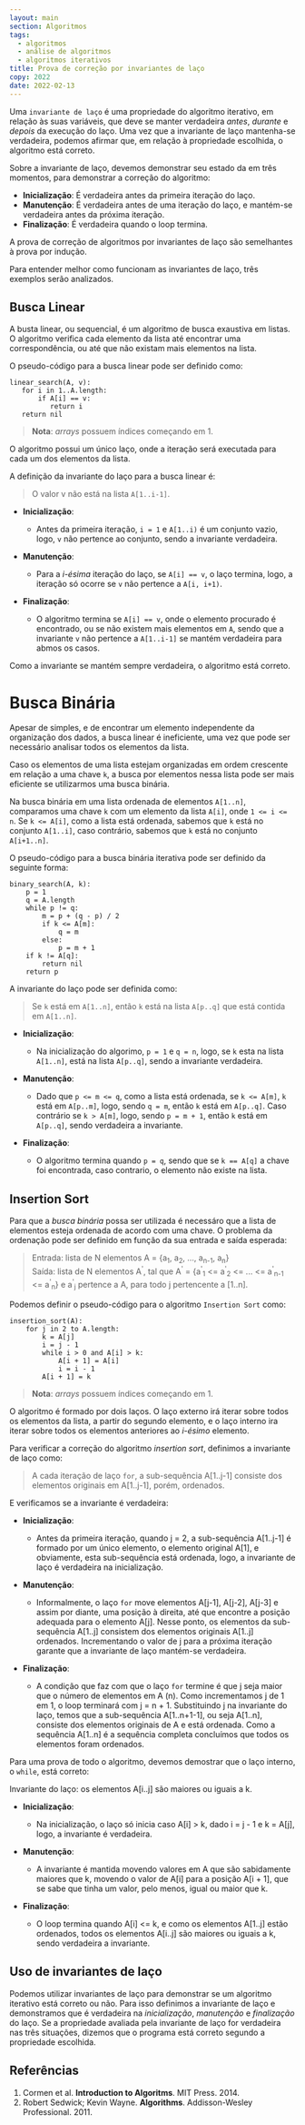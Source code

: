 ```yaml
---
layout: main
section: Algoritmos
tags:
  - algoritmos
  - análise de algoritmos
  - algoritmos iterativos
title: Prova de correção por invariantes de laço
copy: 2022
date: 2022-02-13
---
```


Uma `invariante de laço` é uma propriedade do algoritmo iterativo, em relação às suas variáveis, que deve se manter verdadeira _antes_, _durante_ e _depois_ da execução do laço. Uma vez que a invariante de laço mantenha-se verdadeira, podemos afirmar que, em relação à propriedade escolhida, o algoritmo está correto.

Sobre a invariante de laço, devemos demonstrar seu estado da em três momentos, para demonstrar a correção do algoritmo:

* **Inicialização**: É verdadeira antes da primeira iteração do laço.
* **Manutenção**: É verdadeira antes de uma iteração do laço, e mantém-se verdadeira antes da próxima iteração.
* **Finalização**: É verdadeira quando o loop termina.

A prova de correção de algoritmos por invariantes de laço são semelhantes à prova por indução.

Para entender melhor como funcionam as invariantes de laço, três exemplos serão analizados.


## Busca Linear

A busta linear, ou sequencial, é um algoritmo de busca exaustiva em listas. O algoritmo verifica cada elemento da lista até encontrar uma correspondência, ou até que não existam mais elementos na lista.

O pseudo-código para a busca linear pode ser definido como:

```
linear_search(A, v):
   for i in 1..A.length:
       if A[i] == v:
          return i
   return nil
```

> **Nota**: _arrays_ possuem índices começando em 1.  

O algoritmo possui um único laço, onde a iteração será executada para cada um dos elementos da lista.

A definição da invariante do laço para a busca linear é:

> O valor v não está na lista `A[1..i-1]`.

* **Inicialização**:
    * Antes da primeira iteração, `i = 1` e `A[1..i)` é um conjunto vazio, logo, `v` não pertence ao conjunto, sendo a invariante verdadeira.

* **Manutenção**:
    * Para a _i-ésima_ iteração do laço, se `A[i] == v`, o laço termina, logo, a iteração só ocorre se `v` não pertence a `A[i, i+1)`.

* **Finalização**:
    * O algoritmo termina se `A[i] == v`, onde o elemento procurado é encontrado, ou se não existem mais elementos em `A`, sendo que a invariante `v` não pertence a `A[1..i-1]` se mantém verdadeira para abmos os casos.

Como a invariante se mantém sempre verdadeira, o algoritmo está correto.


# Busca Binária

Apesar de simples, e de encontrar um elemento independente da organização dos dados, a busca linear é ineficiente, uma vez que pode ser necessário analisar todos os elementos da lista.

Caso os elementos de uma lista estejam organizadas em ordem crescente em relação a uma chave `k`, a busca por elementos nessa lista pode ser mais eficiente se utilizarmos uma busca binária.

Na busca binária em uma lista ordenada de elementos `A[1..n]`, comparamos uma chave `k` com um elemento da lista `A[i]`, onde `1 <= i <= n`. Se `k <= A[i]`, como a lista está ordenada, sabemos que `k` está no conjunto `A[1..i]`, caso contrário, sabemos que `k` está no conjunto `A[i+1..n]`.

O pseudo-código para a busca binária iterativa pode ser definido da seguinte forma:

```
binary_search(A, k):
    p = 1
    q = A.length
    while p != q:
        m = p + (q - p) / 2
        if k <= A[m]:
            q = m
        else:
            p = m + 1
    if k != A[q]:
        return nil
    return p
```

A invariante do laço pode ser definida como:

> Se `k` está em `A[1..n]`, então `k` está na lista `A[p..q]` que está contida em `A[1..n]`.

* **Inicialização**:
    * Na inicialização do algorimo, `p = 1` e `q = n`, logo, se `k` esta na lista `A[1..n]`, está na lista `A[p..q]`, sendo a invariante verdadeira.

* **Manutenção**:
    * Dado que `p <= m <= q`, como a lista está ordenada, se `k <= A[m]`, `k` está em `A[p..m]`, logo, sendo `q = m`, então `k` está em `A[p..q]`. Caso contrário se `k > A[m]`, logo, sendo `p = m + 1`, então `k` está em `A[p..q]`, sendo verdadeira a invariante.

* **Finalização**:
    * O algoritmo termina quando `p = q`, sendo que se `k == A[q]` a chave foi encontrada, caso contrario, o elemento não existe na lista.


## Insertion Sort

Para que a _busca binária_ possa ser utilizada é necessáro que a lista de elementos esteja ordenada de acordo com uma chave. O problema da ordenação pode ser definido em função da sua entrada e saída esperada:

> Entrada: lista de N elementos A = {a<sub>1</sub>, a<sub>2</sub>, ..., a<sub>n-1</sub>, a<sub>n</sub>} <br/>
> Saída: lista de N elementos A<sup>'</sup>, tal que A<sup>'</sup> = {a<sup>'</sup><sub>1</sub> <= a<sup>'</sup><sub>2</sub> <= ... <= a<sup>'</sup><sub>n-1</sub> <= a<sup>'</sup><sub>n</sub>} e a<sup>'</sup><sub>j</sub> pertence a A, para todo j pertencente a [1..n].

Podemos definir o pseudo-código para o algoritmo `Insertion Sort` como:

```
insertion_sort(A):
    for j in 2 to A.length:
        k = A[j]
        i = j - 1
        while i > 0 and A[i] > k:
            A[i + 1] = A[i]
            i = i - 1
        A[i + 1] = k
```

> **Nota**: _arrays_ possuem índices começando em 1.  

O algoritmo é formado por dois laços. O laço externo irá iterar sobre todos os elementos da lista, a partir do segundo elemento, e o laço interno ira iterar sobre todos os elementos anteriores ao _i-ésimo_ elemento.

Para verificar a correção do algoritmo _insertion sort_, definimos a invariante de laço como:

> A cada iteração de laço `for`, a sub-sequência A[1..j-1] consiste dos elementos originais em A[1..j-1], porém, ordenados.

E verificamos se a invariante é verdadeira:

* **Inicialização**:
  * Antes da primeira iteração, quando j = 2, a sub-sequência A[1..j-1] é formado por um único elemento, o elemento original A[1], e obviamente, esta sub-sequência está ordenada, logo, a invariante de laço é verdadeira na inicialização.

* **Manutenção**:
    * Informalmente, o laço `for` move elementos A[j-1], A[j-2], A[j-3] e assim por diante, uma posição à direita, até que encontre a posição adequada para o elemento A[j]. Nesse ponto, os elementos da sub-sequência A[1..j] consistem dos elementos originais A[1..j] ordenados. Incrementando o valor de j para a próxima iteração garante que a invariante de laço mantém-se verdadeira.

* **Finalização**:
    * A condição que faz com que o laço `for` termine é que j seja maior que o número de elementos em A (n). Como incrementamos j de 1 em 1, o loop terminará com j = n + 1. Substituindo j na invariante do laço, temos que a sub-sequência A[1..n+1-1], ou seja A[1..n], consiste dos elementos originais de A e está ordenada. Como a sequência A[1..n] é a sequência completa concluímos que todos os elementos foram ordenados.

Para uma prova de todo o algoritmo, devemos demostrar que o laço interno, o `while`, está correto:

Invariante do laço: os elementos A[i..j] são maiores ou iguais a k.

* **Inicialização**:
    * Na inicialização, o laço só inicia caso A[i] > k, dado i = j - 1 e k = A[j], logo, a invariante é verdadeira.

* **Manutenção**:
    * A invariante é mantida movendo valores em A que são sabidamente maiores que k, movendo o valor de A[i] para a posição A[i + 1], que se sabe que tinha um valor, pelo menos, igual ou maior que k.

* **Finalização**:
    * O loop termina quando A[i] <= k, e como os elementos A[1..j] estão ordenados, todos os elementos A[i..j] são maiores ou iguais a k, sendo verdadeira a invariante.


## Uso de invariantes de laço

Podemos utilizar invariantes de laço para demonstrar se um algoritmo iterativo está correto ou não. Para isso definimos a invariante de laço e demonstramos que é verdadeira na _inicialização_, _manutenção_ e _finalização_ do laço. Se a propriedade avaliada pela invariante de laço for verdadeira nas três situações, dizemos que o programa está correto segundo a propriedade escolhida.


## Referências

1. Cormen et al. **Introduction to Algoritms**. MIT Press. 2014.
2. Robert Sedwick; Kevin Wayne. **Algorithms**. Addisson-Wesley Professional. 2011.
